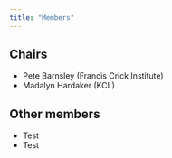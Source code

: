 ```yaml
---
title: "Members"
---
```


<!-- # Members -->

## Chairs

- Pete Barnsley (Francis Crick Institute)
- Madalyn Hardaker (KCL)

## Other members

- Test
- Test